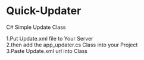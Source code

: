 Quick-Updater
=============

C# Simple Update Class

1.Put Update.xml file to Your Server<br>
2.then add the app_updater.cs Class into your Project<br>
3.Paste Update.xml url into Class
